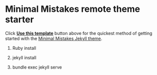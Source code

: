 # Minimal Mistakes remote theme starter


Click [**Use this template**](https://github.com/mmistakes/mm-github-pages-starter/generate) button above for the quickest method of getting started with the [Minimal Mistakes Jekyll theme](https://github.com/mmistakes/minimal-mistakes).

1. Ruby install

2. jekyll install

3. bundle exec jekyll serve
